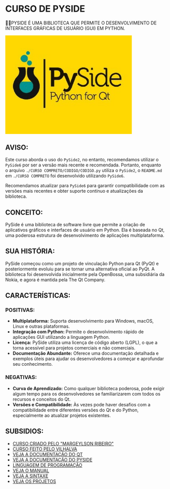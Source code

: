 # CURSO DE PYSIDE
👨‍⚖️PYSIDE É UMA BIBLIOTECA QUE PERMITE O DESENVOLVIMENTO DE INTERFACES GRÁFICAS DE USUÁRIO (GUI) EM PYTHON. 

<img src="FOTO.jpg" align="center" width="400"> <br>

## AVISO:
Este curso aborda o uso do `PySide2`, no entanto, recomendamos utilizar o `PySide6` por ser a versão mais recente e recomendada. Portanto, enquanto o arquivo `./CURSO COMPRETO/CODIGO/CODIGO.py` utiliza o `PySide2`, o `README.md` em `./CURSO COMPRETO` foi desenvolvido utilizando `PySide6`.

Recomendamos atualizar para `PySide6` para garantir compatibilidade com as versões mais recentes e obter suporte contínuo e atualizações da biblioteca.

## CONCEITO:
PySide é uma biblioteca de software livre que permite a criação de aplicativos gráficos e interfaces de usuário em Python. Ela é baseada no Qt, uma poderosa estrutura de desenvolvimento de aplicações multiplataforma.

## SUA HISTÓRIA:
PySide começou como um projeto de vinculação Python para Qt (PyQt) e posteriormente evoluiu para se tornar uma alternativa oficial ao PyQt. A biblioteca foi desenvolvida inicialmente pela OpenBossa, uma subsidiária da Nokia, e agora é mantida pela The Qt Company.

## CARACTERÍSTICAS:
### POSITIVAS:
- **Multiplataforma:** Suporta desenvolvimento para Windows, macOS, Linux e outras plataformas.
- **Integração com Python:** Permite o desenvolvimento rápido de aplicações GUI utilizando a linguagem Python.
- **Licença:** PySide utiliza uma licença de código aberto (LGPL), o que a torna acessível para projetos comerciais e não comerciais.
- **Documentação Abundante:** Oferece uma documentação detalhada e exemplos úteis para ajudar os desenvolvedores a começar e aprofundar seu conhecimento.

### NEGATIVAS:
- **Curva de Aprendizado:** Como qualquer biblioteca poderosa, pode exigir algum tempo para os desenvolvedores se familiarizarem com todos os recursos e conceitos do Qt.
- **Versões e Compatibilidade:** Às vezes pode haver desafios com a compatibilidade entre diferentes versões do Qt e do Python, especialmente ao atualizar projetos existentes.

## SUBSIDIOS:
- [CURSO CRIADO PELO "MARGEYLSON RIBEIRO"](https://youtube.com/playlist?list=PLbWheOnk6aV4OQHkro_CUUM2hRqgBN0Jg&si=f-EwbG1krckFPPzn)
- [CURSO FEITO PELO VILHALVA](https://github.com/VILHALVA)
- [VEJA A DOCUMENTAÇÃO DO QT](https://doc.qt.io/qtforpython-6/)
- [VEJA A DOCUMENTAÇÃO DO PYSIDE](https://pyside.readthedocs.io/en/latest/)
- [LINGUAGEM DE PROGRAMAÇÃO](https://github.com/VILHALVA/CURSO-DE-PYTHON)
- [VEJA O MANUAL](./MANUAL.md)
- [VEJA A SINTAXE](./SINTAXE.md)
- [VEJA OS PROJETOS](https://github.com/VILHALVA?tab=repositories&q=topic:PYSIDE)


